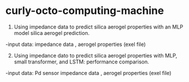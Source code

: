 # curly-octo-computing-machine
1. Using impedance data to predict silica aerogel properties with an MLP model
silica aerogel prediction. 

-input data: impedance data , aerogel properties (exel file)


2. Using impedance dato to predict silica aerogel properties with MLP, small transformer, and LSTM: performance comparison.

-input data: Pd sensor impedance data , aerogel properties (exel file)

